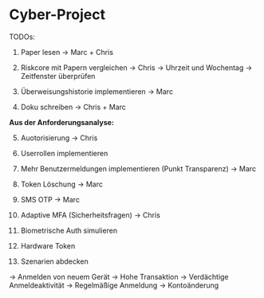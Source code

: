 # Cyber-Project

TODOs:

1. Paper lesen -> Marc + Chris
  
2. Riskcore mit Papern vergleichen -> Chris
-> Uhrzeit und Wochentag
-> Zeitfenster überprüfen

3. Überweisungshistorie implementieren -> Marc

4. Doku schreiben -> Chris + Marc

**Aus der Anforderungsanalyse:**

5. Auotorisierung -> Chris

6. Userrollen implementieren

9. Mehr Benutzermeldungen implementieren (Punkt Transparenz) -> Marc

10. Token Löschung -> Marc

11. SMS OTP -> Marc

12. Adaptive MFA (Sicherheitsfragen) -> Chris

13. Biometrische Auth simulieren

14. Hardware Token 

15. Szenarien abdecken

-> Anmelden von neuem Gerät
-> Hohe Transaktion
-> Verdächtige Anmeldeaktivität
-> Regelmäßige Anmeldung
-> Kontoänderung
